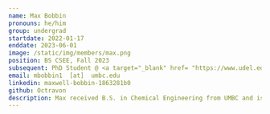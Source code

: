 ```yaml
---
name: Max Bobbin
pronouns: he/him
group: undergrad
startdate: 2022-01-17
enddate: 2023-06-01
image: /static/img/members/max.png
position: BS CSEE, Fall 2023
subsequent: PhD Student @ <a target="_blank" href= "https://www.udel.edu/">UD </a>
email: mbobbin1  [at]  umbc.edu
linkedin: maxwell-bobbin-1863281b0
github: Octravon
description: Max received B.S. in Chemical Engineering from UMBC and is currently pursuing his Ph.D at University of Delaware. He enjoys working with other people to tackle new fields of research and apply them to in the goal of making a better world. In his free time, Max enjoys playing DnD and reading.
---
```

